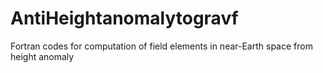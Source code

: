 # AntiHeightanomalytogravf
Fortran codes for computation of field elements in near-Earth space from height anomaly
